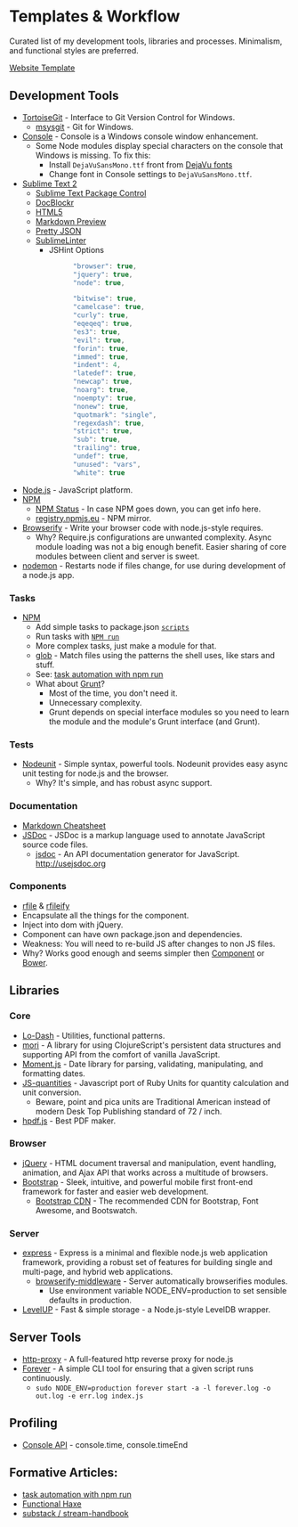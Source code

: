 Templates & Workflow
====================

Curated list of my development tools, libraries and processes. Minimalism, and functional styles are preferred.

[Website Template](website/)

## Development Tools

* [TortoiseGit](https://code.google.com/p/tortoisegit/) - Interface to Git Version Control for Windows.
    * [msysgit](http://msysgit.github.io/) - Git for Windows.
* [Console](http://sourceforge.net/projects/console/) - Console is a Windows console window enhancement.
    * Some Node modules display special characters on the console that Windows is missing. To fix this:
        * Install `DejaVuSansMono.ttf` front from [DejaVu fonts](http://dejavu-fonts.org/wiki/Download)
        * Change font in Console settings to `DejaVuSansMono.ttf`.
* [Sublime Text 2](http://www.sublimetext.com/)
    * [Sublime Text Package Control](https://sublime.wbond.net/)
    * [Doc​Blockr](https://github.com/spadgos/sublime-jsdocs)
    * [HTML5](https://github.com/mrmartineau/HTML5)
    * [Markdown Preview](https://github.com/revolunet/sublimetext-markdown-preview)
    * [Pretty JSON](https://github.com/dzhibas/SublimePrettyJson)
    * [Sublime​Linter](https://github.com/SublimeLinter/SublimeLinter)
        * JSHint Options
```javascript
                "browser": true,
                "jquery": true,
                "node": true,

                "bitwise": true,
                "camelcase": true,
                "curly": true,
                "eqeqeq": true,
                "es3": true,
                "evil": true,
                "forin": true,
                "immed": true,
                "indent": 4,
                "latedef": true,
                "newcap": true,
                "noarg": true,
                "noempty": true,
                "nonew": true,
                "quotmark": "single",
                "regexdash": true,
                "strict": true,
                "sub": true,
                "trailing": true,
                "undef": true,
                "unused": "vars",
                "white": true
```
* [Node.js](http://nodejs.org/) - JavaScript platform.
* [NPM](https://npmjs.org/)
    * [NPM Status](http://status.npmjs.org/) - In case NPM goes down, you can get info here.
    * [registry.npmjs.eu](http://npmjs.eu/) - NPM mirror.
* [Browserify](http://browserify.org/) - Write your browser code with node.js-style requires.
    * Why? Require.js configurations are unwanted complexity. Async module loading was not a big enough benefit. Easier sharing of core modules between client and server is sweet.
* [nodemon](http://rss.thepiratebay.org/207) - Restarts node if files change, for use during development of a node.js app.

### Tasks
* [NPM](https://npmjs.org)
    * Add simple tasks to package.json [`scripts`](https://npmjs.org/doc/misc/npm-scripts.html)
    * Run tasks with [`NPM run`](https://npmjs.org/doc/cli/npm-run-script.html)
    * More complex tasks, just make a module for that.
    * [glob](https://npmjs.org/package/glob) - Match files using the patterns the shell uses, like stars and stuff.
    * See: [task automation with npm run](http://substack.net/task_automation_with_npm_run)
    * What about [Grunt](http://gruntjs.com/)?
        * Most of the time, you don't need it.
        * Unnecessary complexity.
        * Grunt depends on special interface modules so you need to learn the module and the module's Grunt interface (and Grunt).

### Tests
* [Nodeunit](https://github.com/caolan/nodeunit) - Simple syntax, powerful tools. Nodeunit provides easy async unit testing for node.js and the browser.
    * Why? It's simple, and has robust async support.

### Documentation
* [Markdown Cheatsheet](https://github.com/adam-p/markdown-here/wiki/Markdown-Cheatsheet)
* [JSDoc](http://en.wikipedia.org/wiki/JSDoc) - JSDoc is a markup language used to annotate JavaScript source code files.
    * [jsdoc](https://github.com/jsdoc3/jsdoc) - An API documentation generator for JavaScript. http://usejsdoc.org

### Components
* [rfile](https://npmjs.org/package/rfile) & [rfileify](https://npmjs.org/package/rfileify)
* Encapsulate all the things for the component.
* Inject into dom with jQuery.
* Component can have own package.json and dependencies.
* Weakness: You will need to re-build JS after changes to non JS files.
* Why? Works good enough and seems simpler then [Component](http://component.io/) or [Bower](http://bower.io/).

## Libraries

### Core
* [Lo-Dash](http://lodash.com/) - Utilities, functional patterns.
* [mori](http://swannodette.github.io/mori/) - A library for using ClojureScript's persistent data structures and supporting API from the comfort of vanilla JavaScript.
* [Moment.js](http://momentjs.com/) - Date library for parsing, validating, manipulating, and formatting dates.
* [JS-quantities](https://github.com/gentooboontoo/js-quantities) - Javascript port of Ruby Units for quantity calculation and unit conversion.
    * Beware, point and pica units are Traditional American instead of modern Desk Top Publishing standard of 72 / inch.
* [hpdf.js](https://github.com/manuels/hpdf.js) - Best PDF maker.

### Browser
* [jQuery](http://jquery.com/) - HTML document traversal and manipulation, event handling, animation, and Ajax API that works across a multitude of browsers.
* [Bootstrap](http://getbootstrap.com/) - Sleek, intuitive, and powerful mobile first front-end framework for faster and easier web development.
    * [Bootstrap CDN](http://www.bootstrapcdn.com/) - The recommended CDN for Bootstrap, Font Awesome, and Bootswatch.

### Server
* [express](http://expressjs.com/) - Express is a minimal and flexible node.js web application framework, providing a robust set of features for building single and multi-page, and hybrid web applications.
    * [browserify-middleware](https://github.com/ForbesLindesay/browserify-middleware) - Server automatically browserifies modules.
        * Use environment variable NODE_ENV=production to set sensible defaults in production.
* [LevelUP](https://github.com/rvagg/node-levelup) - Fast & simple storage - a Node.js-style LevelDB wrapper.

## Server Tools
* [http-proxy](https://npmjs.org/package/http-proxy) - A full-featured http reverse proxy for node.js
* [Forever](https://github.com/nodejitsu/forever) - A simple CLI tool for ensuring that a given script runs continuously.
    * `sudo NODE_ENV=production forever start -a -l forever.log -o out.log -e err.log index.js`

## Profiling

* [Console API](https://developers.google.com/chrome-developer-tools/docs/console-api) - console.time, console.timeEnd

## Formative Articles:
* [task automation with npm run](http://substack.net/task_automation_with_npm_run)
* [Functional Haxe](http://blackdog66.wordpress.com/toolbox/haxe-the-functional-parts/)
* [substack / stream-handbook](https://github.com/substack/stream-handbook)